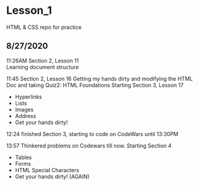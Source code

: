 # Lesson_1
HTML &amp; CSS repo for practice

## 8/27/2020 
11:26AM Section 2, Lesson 11  
Learning document structure

11:45 Section 2, Lesson 16
Getting my hands dirty and modifying the HTML Doc and taking Quiz2: HTML Foundations
Starting Section 3, Lesson 17 
* Hyperlinks
* Lists
* Images
* Address
* Get your hands dirty!

12:24 finished Section 3, starting to code on CodeWars until 13:30PM

13:57 Thinkered problems on Codewars till now. 
Starting Section 4
* Tables
* Forms
* HTML Special Characters
* Get your hands dirty! (AGAIN)
